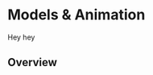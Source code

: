 # Models & Animation
Hey hey

## Overview
<section class="destinations">
	<div class="card-content">	
	</div>
</section>